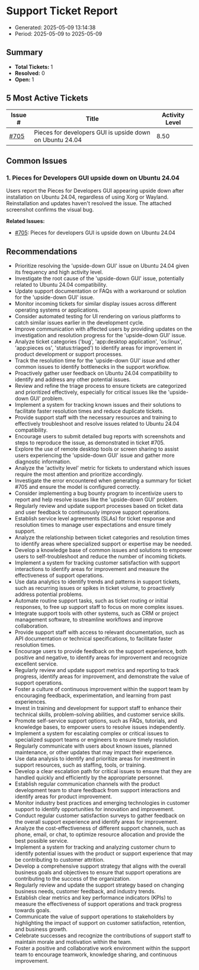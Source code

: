 # Support Ticket Report
- Generated: 2025-05-09 13:14:38
- Period: 2025-05-09 to 2025-05-09

## Summary
- **Total Tickets:** 1
- **Resolved:** 0
- **Open:** 1

## 5 Most Active Tickets
| Issue # | Title | Activity Level |
|---------|-------|----------------|
| [#705](https://github.com/pieces-app/support/issues/705) | Pieces for developers GUI is upside down on Ubuntu 24.04 | 8.50 |

## Common Issues
### 1. Pieces for Developers GUI upside down on Ubuntu 24.04
Users report the Pieces for Developers GUI appearing upside down after installation on Ubuntu 24.04, regardless of using Xorg or Wayland. Reinstallation and updates haven't resolved the issue.  The attached screenshot confirms the visual bug.

**Related Issues:**
- [#705](https://github.com/pieces-app/support/issues/705): Pieces for developers GUI is upside down on Ubuntu 24.04


## Recommendations
- Prioritize resolving the 'upside-down GUI' issue on Ubuntu 24.04 given its frequency and high activity level.
- Investigate the root cause of the 'upside-down GUI' issue, potentially related to Ubuntu 24.04 compatibility.
- Update support documentation or FAQs with a workaround or solution for the 'upside-down GUI' issue.
- Monitor incoming tickets for similar display issues across different operating systems or applications.
- Consider automated testing for UI rendering on various platforms to catch similar issues earlier in the development cycle.
- Improve communication with affected users by providing updates on the investigation and resolution progress for the 'upside-down GUI' issue.
- Analyze ticket categories ('bug', 'app:desktop application', 'os:linux', 'app:pieces os', 'status:triaged') to identify areas for improvement in product development or support processes.
- Track the resolution time for the 'upside-down GUI' issue and other common issues to identify bottlenecks in the support workflow.
- Proactively gather user feedback on Ubuntu 24.04 compatibility to identify and address any other potential issues.
- Review and refine the triage process to ensure tickets are categorized and prioritized effectively, especially for critical issues like the 'upside-down GUI' problem.
- Implement a system for tracking known issues and their solutions to facilitate faster resolution times and reduce duplicate tickets.
- Provide support staff with the necessary resources and training to effectively troubleshoot and resolve issues related to Ubuntu 24.04 compatibility.
- Encourage users to submit detailed bug reports with screenshots and steps to reproduce the issue, as demonstrated in ticket #705.
- Explore the use of remote desktop tools or screen sharing to assist users experiencing the 'upside-down GUI' issue and gather more diagnostic information.
- Analyze the 'activity level' metric for tickets to understand which issues require the most attention and prioritize accordingly.
- Investigate the error encountered when generating a summary for ticket #705 and ensure the model is configured correctly.
- Consider implementing a bug bounty program to incentivize users to report and help resolve issues like the 'upside-down GUI' problem.
- Regularly review and update support processes based on ticket data and user feedback to continuously improve support operations.
- Establish service level agreements (SLAs) for ticket response and resolution times to manage user expectations and ensure timely support.
- Analyze the relationship between ticket categories and resolution times to identify areas where specialized support or expertise may be needed.
- Develop a knowledge base of common issues and solutions to empower users to self-troubleshoot and reduce the number of incoming tickets.
- Implement a system for tracking customer satisfaction with support interactions to identify areas for improvement and measure the effectiveness of support operations.
- Use data analytics to identify trends and patterns in support tickets, such as recurring issues or spikes in ticket volume, to proactively address potential problems.
- Automate routine support tasks, such as ticket routing or initial responses, to free up support staff to focus on more complex issues.
- Integrate support tools with other systems, such as CRM or project management software, to streamline workflows and improve collaboration.
- Provide support staff with access to relevant documentation, such as API documentation or technical specifications, to facilitate faster resolution times.
- Encourage users to provide feedback on the support experience, both positive and negative, to identify areas for improvement and recognize excellent service.
- Regularly review and update support metrics and reporting to track progress, identify areas for improvement, and demonstrate the value of support operations.
- Foster a culture of continuous improvement within the support team by encouraging feedback, experimentation, and learning from past experiences.
- Invest in training and development for support staff to enhance their technical skills, problem-solving abilities, and customer service skills.
- Promote self-service support options, such as FAQs, tutorials, and knowledge bases, to empower users to resolve issues independently.
- Implement a system for escalating complex or critical issues to specialized support teams or engineers to ensure timely resolution.
- Regularly communicate with users about known issues, planned maintenance, or other updates that may impact their experience.
- Use data analysis to identify and prioritize areas for investment in support resources, such as staffing, tools, or training.
- Develop a clear escalation path for critical issues to ensure that they are handled quickly and efficiently by the appropriate personnel.
- Establish regular communication channels with the product development team to share feedback from support interactions and identify areas for product improvement.
- Monitor industry best practices and emerging technologies in customer support to identify opportunities for innovation and improvement.
- Conduct regular customer satisfaction surveys to gather feedback on the overall support experience and identify areas for improvement.
- Analyze the cost-effectiveness of different support channels, such as phone, email, or chat, to optimize resource allocation and provide the best possible service.
- Implement a system for tracking and analyzing customer churn to identify potential issues with the product or support experience that may be contributing to customer attrition.
- Develop a comprehensive support strategy that aligns with the overall business goals and objectives to ensure that support operations are contributing to the success of the organization.
- Regularly review and update the support strategy based on changing business needs, customer feedback, and industry trends.
- Establish clear metrics and key performance indicators (KPIs) to measure the effectiveness of support operations and track progress towards goals.
- Communicate the value of support operations to stakeholders by highlighting the impact of support on customer satisfaction, retention, and business growth.
- Celebrate successes and recognize the contributions of support staff to maintain morale and motivation within the team.
- Foster a positive and collaborative work environment within the support team to encourage teamwork, knowledge sharing, and continuous improvement.
